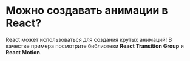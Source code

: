 Можно создавать анимации в React?
=====================

React может использоваться для создания крутых анимаций! В качестве примера посмотрите библиотеки **React Transition Group** и **React Motion**.
